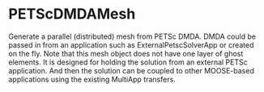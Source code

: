 # PETScDMDAMesh

Generate a parallel (distributed) mesh from PETSc DMDA.  DMDA could be passed in from an application such as ExternalPetscSolverApp or created on the fly. Note that this mesh object does not have one layer of ghost elements. It is designed for holding the solution from an external PETSc application. And then the solution can be coupled to other MOOSE-based applications using the existing MultiApp transfers.
